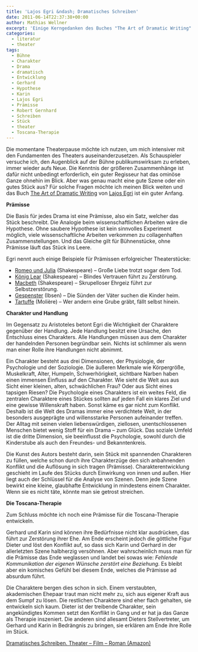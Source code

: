 ```yaml
---
title: 'Lajos Egri &ndash; Dramatisches Schreiben'
date: 2011-06-14T22:37:38+00:00
author: Mathias Wellner
excerpt: 'Einige Kerngedanken des Buches "The Art of Dramatic Writing" von Lajos Egri und Anwendung auf die Toscana-Therapie. '
categories:
  - literatur
  - theater
tags:
  - Bühne
  - Charakter
  - Drama
  - dramatisch
  - Entwicklung
  - Gerhard
  - Hypothese
  - Karin
  - Lajos Egri
  - Prämisse
  - Robert Gernhard
  - Schreiben
  - Stück
  - theater
  - Toscana-Therapie
---
```

Die momentane Theaterpause möchte ich nutzen, um mich intensiver mit den Fundamenten des Theaters auseinanderzusetzen. Als Schauspieler versuche ich, den Augenblick auf der Bühne publikumswirksam zu erleben, immer wieder aufs Neue. Die Kenntnis der größeren Zusammenhänge ist dafür nicht unbedingt erforderlich, ein guter Regisseur hat das ominöse Ganze ohnehin im Blick. Aber was genau macht eine gute Szene oder ein gutes Stück aus? Für solche Fragen möchte ich meinen Blick weiten und das Buch [The Art of Dramatic Writing](http://en.wikipedia.org/wiki/Lajos_Egri#The_Art_of_Dramatic_Writing) von [Lajos Egri](http://de.wikipedia.org/wiki/Lajos_Egri) ist ein guter Anfang. 

**Prämisse**

Die Basis für jedes Drama ist eine Prämisse, also ein Satz, welcher das Stück beschreibt. Die Analogie beim wissenschaftlichen Arbeiten wäre die Hypothese. Ohne saubere Hypothese ist kein sinnvolles Experiment möglich, viele wissenschaftliche Arbeiten verkommen zu collagenhaften Zusammenstellungen. Und das Gleiche gilt für Bühnenstücke, ohne Prämisse läuft das Stück ins Leere. 

Egri nennt auch einige Beispiele für Prämissen erfolgreicher Theaterstücke:

  * [Romeo und Julia](http://de.wikipedia.org/wiki/Romeo_und_Julia) (Shakespeare) &ndash; Große Liebe trotzt sogar dem Tod.
  * [König Lear](http://de.wikipedia.org/wiki/K%C3%B6nig_Lear) (Shakespeare) &ndash; Blindes Vertrauen führt zu Zerstörung.
  * [Macbeth](http://de.wikipedia.org/wiki/Macbeth_%28Shakespeare%29) (Shakespeare) &ndash; Skrupelloser Ehrgeiz führt zur Selbstzerstörung.
  * [Gespenster](http://de.wikipedia.org/wiki/Gespenster_%28Ibsen%29) (Ibsen) &ndash; Die Sünden der Väter suchen die Kinder heim.
  * [Tartuffe](http://de.wikipedia.org/wiki/Tartuffe) (Molière) &ndash; Wer andern eine Grube gräbt, fällt selbst hinein.

**Charakter und Handlung**

Im Gegensatz zu Aristoteles betont Egri die Wichtigkeit der Charaktere gegenüber der Handlung. Jede Handlung besitzt eine Ursache, den Entschluss eines Charakters. Alle Handlungen müssen aus dem Charakter der handelnden Personen begründbar sein. Nichts ist schlimmer als wenn man einer Rolle ihre Handlungen nicht abnimmt. 

Ein Charakter besteht aus drei Dimensionen, der Physiologie, der Psychologie und der Soziologie. Die äußeren Merkmale wie Körpergröße, Muskelkraft, Alter, Humpeln, Schwerhörigkeit, sichtbare Narben haben einen immensen Einfluss auf den Charakter. Wie sieht die Welt aus aus Sicht einer kleinen, alten, schwächlichen Frau? Oder aus Sicht eines tapsigen Riesen? Die Psychologie eines Charakters ist ein weites Feld, die zentralen Charaktere eines Stückes sollten auf jeden Fall ein klares Ziel und eine gewisse Willenskraft haben. Sonst käme es gar nicht zum Konflikt. Deshalb ist die Welt des Dramas immer eine verdichtete Welt, in der besonders ausgeprägte und willensstarke Personen aufeinander treffen. Der Alltag mit seinen vielen liebenswürdigen, ziellosen, unentschlossenen Menschen bietet wenig Stoff für ein Drama &ndash; zum Glück. Das soziale Umfeld ist die dritte Dimension, sie beeinflusst die Psychologie, sowohl durch die Kinderstube als auch den Freundes- und Bekanntenkreis. 

Die Kunst des Autors besteht darin, sein Stück mit spannenden Charakteren zu füllen, welche schon durch ihre Charakterzüge den sich anbahnenden Konflikt und die Auflösung in sich tragen (Prämisse). Charakterentwicklung geschieht im Laufe des Stücks durch Einwirkung von innen und außen. Hier liegt auch der Schlüssel für die Analyse von Szenen. Denn jede Szene bewirkt eine kleine, glaubhafte Entwicklung in mindestens einem Charakter. Wenn sie es nicht täte, könnte man sie getrost streichen. 

**Die Toscana-Therapie**

Zum Schluss möchte ich noch eine Prämisse für die Toscana-Therapie entwickeln. 

Gerhard und Karin sind können ihre Bedürfnisse nicht klar ausdrücken, das führt zur Zerstörung ihrer Ehe. Am Ende erscheint jedoch die göttliche Figur Dieter und löst den Konflikt auf, so dass sich Karin und Gerhard in der allerletzten Szene halbherzig versöhnen. Aber wahrscheinlich muss man für die Prämisse das Ende weglassen und landet bei sowas wie: _Fehlende Kommunikation der eigenen Wünsche zerstört eine Beziehung_. Es bleibt aber ein komisches Gefühl bei diesem Ende, welches die Prämisse ad absurdum führt. 

Die Charaktere bergen dies schon in sich. Einem verstaubten, akademischen Ehepaar traut man nicht mehr zu, sich aus eigener Kraft aus dem Sumpf zu lösen. Die restlichen Charaktere sind eher flach gehalten, sie entwickeln sich kaum. Dieter ist der treibende Charakter, sein angekündigtes Kommen setzt den Konflikt in Gang und er hat ja das Ganze als Therapie inszeniert. Die anderen sind allesamt Dieters Stellvertreter, um Gerhard und Karin in Bedrängnis zu bringen, sie erklären am Ende ihre Rolle im Stück. 

[Dramatisches Schreiben. Theater &#8211; Film &#8211; Roman (Amazon)](http://amzn.to/koHq84)